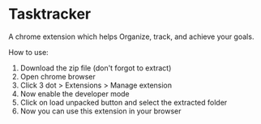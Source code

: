 # Tasktracker 
A chrome extension which helps Organize, track, and achieve your goals. 

How to use: 
  1. Download the zip file (don't forgot to extract)
  2. Open chrome browser
  3. Click 3 dot > Extensions > Manage extension
  4. Now enable the developer mode
  5. Click on load unpacked button and select the extracted folder
  6. Now you can use this extension in your browser

